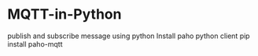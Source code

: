 # MQTT-in-Python
publish and subscribe message using python
Install paho python client
pip install paho-mqtt
